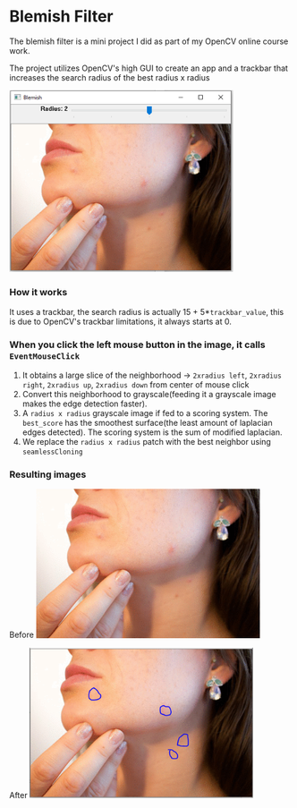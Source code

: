 # Blemish Filter

The blemish filter is a mini project I did as part of my OpenCV online course work.

The project utilizes OpenCV's high GUI to create an app and a trackbar that increases the search radius of the best radius x radius

<img src="images/OpenCV_GUI.PNG" width="400" height="auto">

### How it works
It uses a trackbar, the search radius is actually 15 + 5*`trackbar_value`, this is due to OpenCV's trackbar limitations, it always starts at 0.

### When you click the left mouse button in the image, it calls `EventMouseClick`

1. It obtains a large slice of the neighborhood -> `2xradius left`, `2xradius right`, `2xradius up`, `2xradius down` from center of mouse click
2. Convert this neighborhood to grayscale(feeding it a grayscale image makes the edge detection faster).
3. A `radius x radius` grayscale image if fed to a scoring system. The `best_score` has the smoothest surface(the least amount of laplacian edges detected). The scoring system is the sum of modified laplacian.
4. We replace the `radius x radius` patch with the best neighbor using `seamlessCloning`

### Resulting images

Before
<img src="images/blemish.png" width="400" height="auto">

After
<img src="images/after.PNG" width="400" height="auto">
